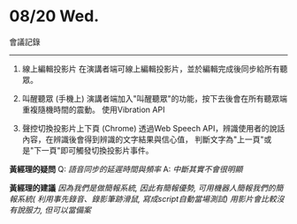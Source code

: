 # 08/20 Wed.

會議記錄

---

1. 線上編輯投影片
在演講者端可線上編輯投影片，並於編輯完成後同步給所有聽眾。

2. 叫醒聽眾 (手機上)
演講者端加入"叫醒聽眾"的功能，按下去後會在所有聽眾端重複隨機時間的震動。
使用Vibration API

3. 聲控切換投影片上下頁 (Chrome)
透過Web Speech API，辨識使用者的說話內容，在辨識後會得到辨識的文字結果與信心值，
判斷文字為"上一頁"或是"下一頁"即可觸發切換投影片事件。

**黃經理的疑問**
Q: *語音同步的延遲時間與頻率*
A: *中斷其實不會很明顯*

**黃經理的建議**
*因為我們是做簡報系統, 因此有簡報優勢, 可用機器人簡報我們的簡報系統( 利用事先錄音、錄影筆跡滑鼠, 寫成script自動當場測試)
用影片會比較沒有說服力, 但可以當備案*




